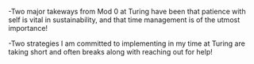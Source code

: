 -Two major takeways from Mod 0 at Turing have been that patience with self
is vital in sustainability, and that time management is of the utmost
importance!

-Two strategies I am committed to implementing in my time at Turing are
taking short and often breaks along with reaching out for help!
